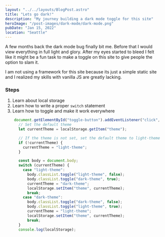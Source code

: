 ```yaml
---
layout: "../../layouts/BlogPost.astro"
title: "Lets go dark!"
description: "My journey building a dark mode toggle for this site"
heroImage: "/post-images/dark-mode/dark-mode.png"
pubDate: "Jan 15, 2022"
location: "Seattle"
---
```


A few months back the dark mode bug finally bit me. Before that I would view everything in full light and glory. After my eyes started to bleed I felt like it might be a fun task to make a toggle on this site to give people the option to slam it.

I am not using a framework for this site because its just a simple static site and I realized my skills with vanilla JS are greatly lacking.

### Steps
1. Learn about local storage
2. Learn how to write a proper `switch` statement
3. Learn how to toggle and make it work everywhere

```js
    document.getElementById("toggle-button").addEventListener("click", () => {
      // Set the default theme
      let currentTheme = localStorage.getItem("theme");

      // If the theme is not set, set the default theme to light-theme
      if (!currentTheme) {
        currentTheme = "light-theme";
      }

      const body = document.body;
      switch (currentTheme) {
        case "light-theme":
          body.classList.toggle("light-theme", false);
          body.classList.toggle("dark-theme", true);
          currentTheme = "dark-theme";
          localStorage.setItem("theme", currentTheme);
          break;
        case "dark-theme":
          body.classList.toggle("dark-theme", false);
          body.classList.toggle("light-theme", true);
          currentTheme = "light-theme";
          localStorage.setItem("theme", currentTheme);
          break;
      }
      console.log(localStorage);
```